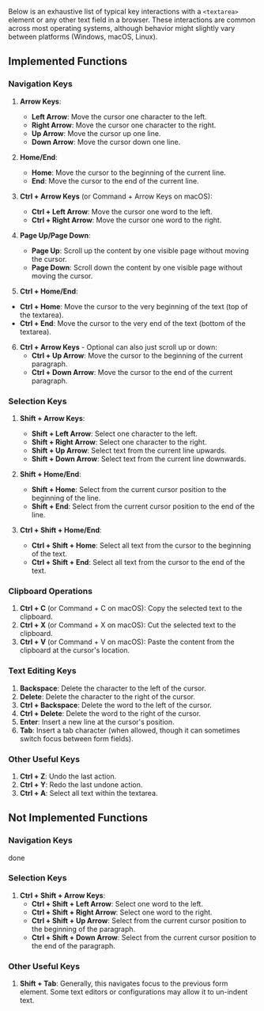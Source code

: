 Below is an exhaustive list of typical key interactions with a `<textarea>` element or any other text field in a browser. These interactions are common across most operating systems, although behavior might slightly vary between platforms (Windows, macOS, Linux).

## Implemented Functions

### Navigation Keys

1. **Arrow Keys**:
   - **Left Arrow**: Move the cursor one character to the left.
   - **Right Arrow**: Move the cursor one character to the right.
   - **Up Arrow**: Move the cursor up one line.
   - **Down Arrow**: Move the cursor down one line.

2. **Home/End**:
   - **Home**: Move the cursor to the beginning of the current line.
   - **End**: Move the cursor to the end of the current line.

3. **Ctrl + Arrow Keys** (or Command + Arrow Keys on macOS):
   - **Ctrl + Left Arrow**: Move the cursor one word to the left.
   - **Ctrl + Right Arrow**: Move the cursor one word to the right.

4. **Page Up/Page Down**:
   - **Page Up**: Scroll up the content by one visible page without moving the cursor.
   - **Page Down**: Scroll down the content by one visible page without moving the cursor.

5. **Ctrl + Home/End**:
- **Ctrl + Home**: Move the cursor to the very beginning of the text (top of the textarea).
- **Ctrl + End**: Move the cursor to the very end of the text (bottom of the textarea).

6. **Ctrl + Arrow Keys** - Optional can also just scroll up or down:
   - **Ctrl + Up Arrow**: Move the cursor to the beginning of the current paragraph.
   - **Ctrl + Down Arrow**: Move the cursor to the end of the current paragraph.

### Selection Keys

1. **Shift + Arrow Keys**:
   - **Shift + Left Arrow**: Select one character to the left.
   - **Shift + Right Arrow**: Select one character to the right.
   - **Shift + Up Arrow**: Select text from the current line upwards.
   - **Shift + Down Arrow**: Select text from the current line downwards.

2. **Shift + Home/End**:
   - **Shift + Home**: Select from the current cursor position to the beginning of the line.
   - **Shift + End**: Select from the current cursor position to the end of the line.

3. **Ctrl + Shift + Home/End**:
   - **Ctrl + Shift + Home**: Select all text from the cursor to the beginning of the text.
   - **Ctrl + Shift + End**: Select all text from the cursor to the end of the text.

### Clipboard Operations

1. **Ctrl + C** (or Command + C on macOS): Copy the selected text to the clipboard.
2. **Ctrl + X** (or Command + X on macOS): Cut the selected text to the clipboard.
3. **Ctrl + V** (or Command + V on macOS): Paste the content from the clipboard at the cursor's location.

### Text Editing Keys

1. **Backspace**: Delete the character to the left of the cursor.
2. **Delete**: Delete the character to the right of the cursor.
3. **Ctrl + Backspace**: Delete the word to the left of the cursor.
4. **Ctrl + Delete**: Delete the word to the right of the cursor.
5. **Enter**: Insert a new line at the cursor's position.
6. **Tab**: Insert a tab character (when allowed, though it can sometimes switch focus between form fields).

### Other Useful Keys

1. **Ctrl + Z**: Undo the last action.
2. **Ctrl + Y**: Redo the last undone action.
3. **Ctrl + A**: Select all text within the textarea.

## Not Implemented Functions

### Navigation Keys

done

### Selection Keys

1. **Ctrl + Shift + Arrow Keys**:
   - **Ctrl + Shift + Left Arrow**: Select one word to the left.
   - **Ctrl + Shift + Right Arrow**: Select one word to the right.
   - **Ctrl + Shift + Up Arrow**: Select from the current cursor position to the beginning of the paragraph.
   - **Ctrl + Shift + Down Arrow**: Select from the current cursor position to the end of the paragraph.



### Other Useful Keys

1. **Shift + Tab**: Generally, this navigates focus to the previous form element. Some text editors or configurations may allow it to un-indent text.
